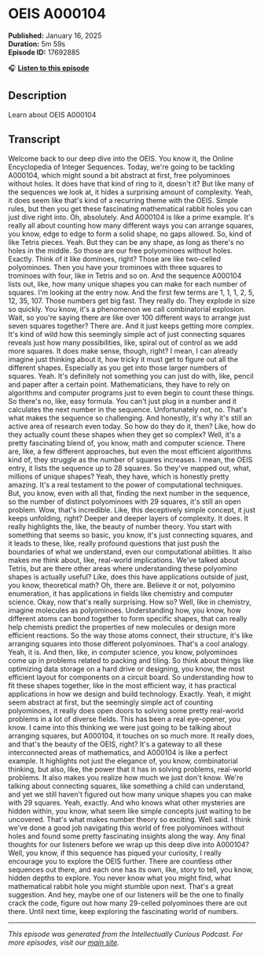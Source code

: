 # OEIS A000104

**Published:** January 16, 2025  
**Duration:** 5m 59s  
**Episode ID:** 17692885

🎧 **[Listen to this episode](https://intellectuallycurious.buzzsprout.com/2529712/episodes/17692885-oeis-a000104)**

## Description

Learn about OEIS A000104

## Transcript

Welcome back to our deep dive into the OEIS. You know it, the Online Encyclopedia of Integer Sequences. Today, we're going to be tackling A000104, which might sound a bit abstract at first, free polyominoes without holes. It does have that kind of ring to it, doesn't it? But like many of the sequences we look at, it hides a surprising amount of complexity. Yeah, it does seem like that's kind of a recurring theme with the OEIS. Simple rules, but then you get these fascinating mathematical rabbit holes you can just dive right into. Oh, absolutely. And A000104 is like a prime example. It's really all about counting how many different ways you can arrange squares, you know, edge to edge to form a solid shape, no gaps allowed. So, kind of like Tetris pieces. Yeah. But they can be any shape, as long as there's no holes in the middle. So those are our free polyominoes without holes. Exactly. Think of it like dominoes, right? Those are like two-celled polyominoes. Then you have your trominoes with three squares to trominoes with four, like in Tetris and so on. And the sequence A000104 lists out, like, how many unique shapes you can make for each number of squares. I'm looking at the entry now. And the first few terms are 1, 1, 1, 2, 5, 12, 35, 107. Those numbers get big fast. They really do. They explode in size so quickly. You know, it's a phenomenon we call combinatorial explosion. Wait, so you're saying there are like over 100 different ways to arrange just seven squares together? There are. And it just keeps getting more complex. It's kind of wild how this seemingly simple act of just connecting squares reveals just how many possibilities, like, spiral out of control as we add more squares. It does make sense, though, right? I mean, I can already imagine just thinking about it, how tricky it must get to figure out all the different shapes. Especially as you get into those larger numbers of squares. Yeah. It's definitely not something you can just do with, like, pencil and paper after a certain point. Mathematicians, they have to rely on algorithms and computer programs just to even begin to count these things. So there's no, like, easy formula. You can't just plug in a number and it calculates the next number in the sequence. Unfortunately not, no. That's what makes the sequence so challenging. And honestly, it's why it's still an active area of research even today. So how do they do it, then? Like, how do they actually count these shapes when they get so complex? Well, it's a pretty fascinating blend of, you know, math and computer science. There are, like, a few different approaches, but even the most efficient algorithms kind of, they struggle as the number of squares increases. I mean, the OEIS entry, it lists the sequence up to 28 squares. So they've mapped out, what, millions of unique shapes? Yeah, they have, which is honestly pretty amazing. It's a real testament to the power of computational techniques. But, you know, even with all that, finding the next number in the sequence, so the number of distinct polyominoes with 29 squares, it's still an open problem. Wow, that's incredible. Like, this deceptively simple concept, it just keeps unfolding, right? Deeper and deeper layers of complexity. It does. It really highlights the, like, the beauty of number theory. You start with something that seems so basic, you know, it's just connecting squares, and it leads to these, like, really profound questions that just push the boundaries of what we understand, even our computational abilities. It also makes me think about, like, real-world implications. We've talked about Tetris, but are there other areas where understanding these polyomino shapes is actually useful? Like, does this have applications outside of just, you know, theoretical math? Oh, there are. Believe it or not, polyomino enumeration, it has applications in fields like chemistry and computer science. Okay, now that's really surprising. How so? Well, like in chemistry, imagine molecules as polyominoes. Understanding how, you know, how different atoms can bond together to form specific shapes, that can really help chemists predict the properties of new molecules or design more efficient reactions. So the way those atoms connect, their structure, it's like arranging squares into those different polyominoes. That's a cool analogy. Yeah, it is. And then, like, in computer science, you know, polyominoes come up in problems related to packing and tiling. So think about things like optimizing data storage on a hard drive or designing, you know, the most efficient layout for components on a circuit board. So understanding how to fit these shapes together, like in the most efficient way, it has practical applications in how we design and build technology. Exactly. Yeah, it might seem abstract at first, but the seemingly simple act of counting polyominoes, it really does open doors to solving some pretty real-world problems in a lot of diverse fields. This has been a real eye-opener, you know. I came into this thinking we were just going to be talking about arranging squares, but A000104, it touches on so much more. It really does, and that's the beauty of the OEIS, right? It's a gateway to all these interconnected areas of mathematics, and A000104 is like a perfect example. It highlights not just the elegance of, you know, combinatorial thinking, but also, like, the power that it has in solving problems, real-world problems. It also makes you realize how much we just don't know. We're talking about connecting squares, like something a child can understand, and yet we still haven't figured out how many unique shapes you can make with 29 squares. Yeah, exactly. And who knows what other mysteries are hidden within, you know, what seem like simple concepts just waiting to be uncovered. That's what makes number theory so exciting. Well said. I think we've done a good job navigating this world of free polyominoes without holes and found some pretty fascinating insights along the way. Any final thoughts for our listeners before we wrap up this deep dive into A000104? Well, you know, if this sequence has piqued your curiosity, I really encourage you to explore the OEIS further. There are countless other sequences out there, and each one has its own, like, story to tell, you know, hidden depths to explore. You never know what you might find, what mathematical rabbit hole you might stumble upon next. That's a great suggestion. And hey, maybe one of our listeners will be the one to finally crack the code, figure out how many 29-celled polyominoes there are out there. Until next time, keep exploring the fascinating world of numbers.

---
*This episode was generated from the Intellectually Curious Podcast. For more episodes, visit our [main site](https://intellectuallycurious.buzzsprout.com).*
